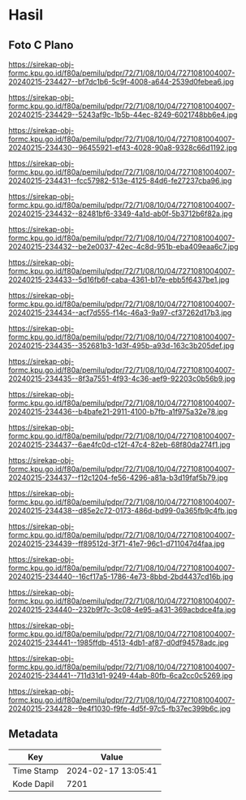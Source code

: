 # Hasil

## Foto C Plano

https://sirekap-obj-formc.kpu.go.id/f80a/pemilu/pdpr/72/71/08/10/04/7271081004007-20240215-234427--bf7dc1b6-5c9f-4008-a644-2539d0febea6.jpg

https://sirekap-obj-formc.kpu.go.id/f80a/pemilu/pdpr/72/71/08/10/04/7271081004007-20240215-234429--5243af9c-1b5b-44ec-8249-6021748bb6e4.jpg

https://sirekap-obj-formc.kpu.go.id/f80a/pemilu/pdpr/72/71/08/10/04/7271081004007-20240215-234430--96455921-ef43-4028-90a8-9328c66d1192.jpg

https://sirekap-obj-formc.kpu.go.id/f80a/pemilu/pdpr/72/71/08/10/04/7271081004007-20240215-234431--fcc57982-513e-4125-84d6-fe27237cba96.jpg

https://sirekap-obj-formc.kpu.go.id/f80a/pemilu/pdpr/72/71/08/10/04/7271081004007-20240215-234432--82481bf6-3349-4a1d-ab0f-5b3712b6f82a.jpg

https://sirekap-obj-formc.kpu.go.id/f80a/pemilu/pdpr/72/71/08/10/04/7271081004007-20240215-234432--be2e0037-42ec-4c8d-951b-eba409eaa6c7.jpg

https://sirekap-obj-formc.kpu.go.id/f80a/pemilu/pdpr/72/71/08/10/04/7271081004007-20240215-234433--5d16fb6f-caba-4361-b17e-ebb5f6437be1.jpg

https://sirekap-obj-formc.kpu.go.id/f80a/pemilu/pdpr/72/71/08/10/04/7271081004007-20240215-234434--acf7d555-f14c-46a3-9a97-cf37262d17b3.jpg

https://sirekap-obj-formc.kpu.go.id/f80a/pemilu/pdpr/72/71/08/10/04/7271081004007-20240215-234435--352681b3-1d3f-495b-a93d-163c3b205def.jpg

https://sirekap-obj-formc.kpu.go.id/f80a/pemilu/pdpr/72/71/08/10/04/7271081004007-20240215-234435--8f3a7551-4f93-4c36-aef9-92203c0b56b9.jpg

https://sirekap-obj-formc.kpu.go.id/f80a/pemilu/pdpr/72/71/08/10/04/7271081004007-20240215-234436--b4bafe21-2911-4100-b7fb-a1f975a32e78.jpg

https://sirekap-obj-formc.kpu.go.id/f80a/pemilu/pdpr/72/71/08/10/04/7271081004007-20240215-234437--6ae4fc0d-c12f-47c4-82eb-68f80da274f1.jpg

https://sirekap-obj-formc.kpu.go.id/f80a/pemilu/pdpr/72/71/08/10/04/7271081004007-20240215-234437--f12c1204-fe56-4296-a81a-b3d19faf5b79.jpg

https://sirekap-obj-formc.kpu.go.id/f80a/pemilu/pdpr/72/71/08/10/04/7271081004007-20240215-234438--d85e2c72-0173-486d-bd99-0a365fb9c4fb.jpg

https://sirekap-obj-formc.kpu.go.id/f80a/pemilu/pdpr/72/71/08/10/04/7271081004007-20240215-234439--ff89512d-3f71-41e7-96c1-d711047d4faa.jpg

https://sirekap-obj-formc.kpu.go.id/f80a/pemilu/pdpr/72/71/08/10/04/7271081004007-20240215-234440--16cf17a5-1786-4e73-8bbd-2bd4437cd16b.jpg

https://sirekap-obj-formc.kpu.go.id/f80a/pemilu/pdpr/72/71/08/10/04/7271081004007-20240215-234440--232b9f7c-3c08-4e95-a431-369acbdce4fa.jpg

https://sirekap-obj-formc.kpu.go.id/f80a/pemilu/pdpr/72/71/08/10/04/7271081004007-20240215-234441--1985ffdb-4513-4db1-af87-d0df94578adc.jpg

https://sirekap-obj-formc.kpu.go.id/f80a/pemilu/pdpr/72/71/08/10/04/7271081004007-20240215-234441--711d31d1-9249-44ab-80fb-6ca2cc0c5269.jpg

https://sirekap-obj-formc.kpu.go.id/f80a/pemilu/pdpr/72/71/08/10/04/7271081004007-20240215-234428--9e4f1030-f9fe-4d5f-97c5-fb37ec399b6c.jpg


## Metadata

| Key        | Value               |
| ---------- | ------------------- |
| Time Stamp | 2024-02-17 13:05:41 |
| Kode Dapil | 7201                |




